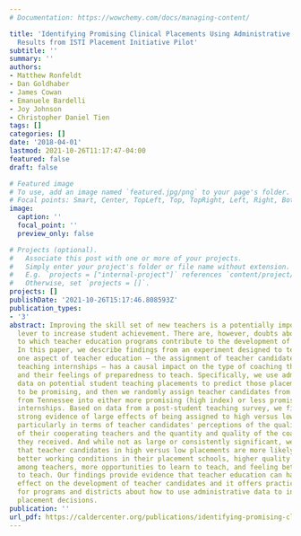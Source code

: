 ```yaml
---
# Documentation: https://wowchemy.com/docs/managing-content/

title: 'Identifying Promising Clinical Placements Using Administrative Data: Preliminary
  Results from ISTI Placement Initiative Pilot'
subtitle: ''
summary: ''
authors:
- Matthew Ronfeldt
- Dan Goldhaber
- James Cowan
- Emanuele Bardelli
- Joy Johnson
- Christopher Daniel Tien
tags: []
categories: []
date: '2018-04-01'
lastmod: 2021-10-26T11:17:47-04:00
featured: false
draft: false

# Featured image
# To use, add an image named `featured.jpg/png` to your page's folder.
# Focal points: Smart, Center, TopLeft, Top, TopRight, Left, Right, BottomLeft, Bottom, BottomRight.
image:
  caption: ''
  focal_point: ''
  preview_only: false

# Projects (optional).
#   Associate this post with one or more of your projects.
#   Simply enter your project's folder or file name without extension.
#   E.g. `projects = ["internal-project"]` references `content/project/deep-learning/index.md`.
#   Otherwise, set `projects = []`.
projects: []
publishDate: '2021-10-26T15:17:46.808593Z'
publication_types:
- '3'
abstract: Improving the skill set of new teachers is a potentially important policy
  lever to increase student achievement. There are, however, doubts about the extent
  to which teacher education programs contribute to the development of teachers' skills.
  In this paper, we describe findings from an experiment designed to test whether
  one aspect of teacher education – the assignment of teacher candidates to student
  teaching internships – has a causal impact on the type of coaching they receive
  and their feelings of preparedness to teach. Specifically, we use administrative
  data on potential student teaching placements to predict those placements more likely
  to be promising, and then we randomly assign teacher candidates from one large program
  from Tennessee into either more promising (high index) or less promising (low index)
  internships. Based on data from a post-student teaching survey, we find consistently
  strong evidence of large effects of being assigned to high versus low index placements,
  particularly in terms of teacher candidates' perceptions of the quality of instruction
  of their cooperating teachers and the quantity and quality of the coaching that
  they received. And while not as large or consistently significant, we also found
  that teacher candidates in high versus low placements are more likely to report
  better working conditions in their placement schools, higher quality collaboration
  among teachers, more opportunities to learn to teach, and feeling better prepared
  to teach. Our findings provide evidence that teacher education can have a causal
  effect on the development of teacher candidates and it offers practical implications
  for programs and districts about how to use administrative data to inform internship
  placement decisions.
publication: ''
url_pdf: https://caldercenter.org/publications/identifying-promising-clinical-placements-using-administrative-data-preliminary-results
---
```

